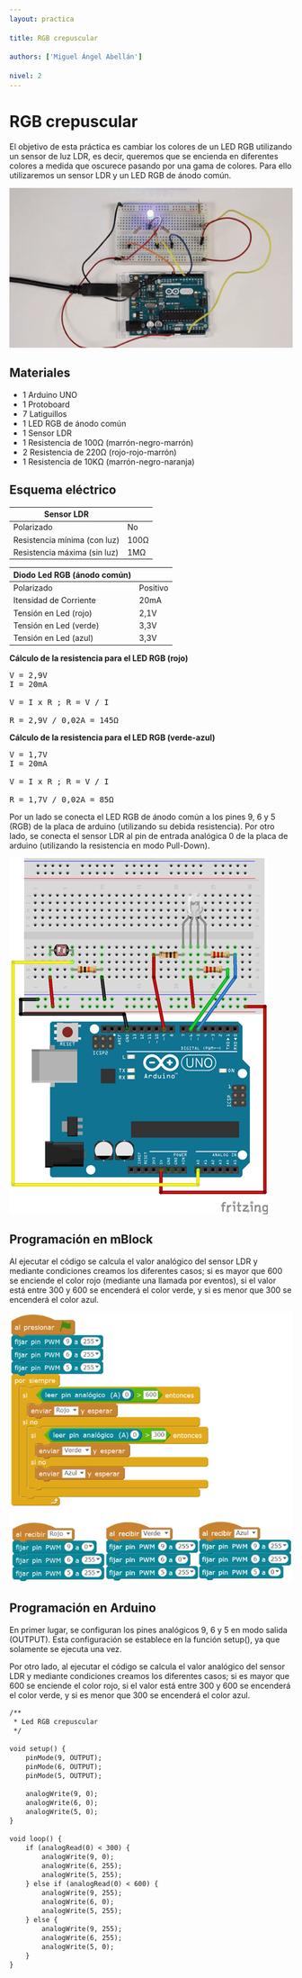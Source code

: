 ```yaml
---
layout: practica

title: RGB crepuscular

authors: ['Miguel Ángel Abellán']

nivel: 2
---
```


# RGB crepuscular

El objetivo de esta práctica es cambiar los colores de un LED RGB utilizando un sensor de luz LDR, es decir, queremos que se encienda en diferentes colores a medida que oscurece pasando por una gama de colores. Para ello utilizaremos un sensor LDR y un LED RGB de ánodo común.

![](practica.gif)

## Materiales

- 1 Arduino UNO
- 1 Protoboard
- 7 Latiguillos
- 1 LED RGB de ánodo común
- 1 Sensor LDR
- 1 Resistencia de 100Ω (marrón-negro-marrón)
- 2 Resistencia de 220Ω (rojo-rojo-marrón)
- 1 Resistencia de 10KΩ (marrón-negro-naranja)

## Esquema eléctrico

| Sensor LDR                        |       |
| --------------------------------- | ----- |
| Polarizado                        | No    |
| Resistencia mínima (con luz)      | 100Ω  |
| Resistencia máxima (sin luz)      | 1MΩ   |

| Diodo Led RGB (ánodo común)      |          |
| -------------------------------- | -------- |
| Polarizado                       | Positivo |
| Itensidad de Corriente           | 20mA     |
| Tensión en Led (rojo)            | 2,1V     |
| Tensión en Led (verde)           | 3,3V     |
| Tensión en Led (azul)            | 3,3V     |

**Cálculo de la resistencia para el LED RGB (rojo)**

<pre>
V = 2,9V
I = 20mA

V = I x R ; R = V / I

R = 2,9V / 0,02A = 145Ω 
</pre>

**Cálculo de la resistencia para el LED RGB (verde-azul)**

<pre>
V = 1,7V
I = 20mA

V = I x R ; R = V / I

R = 1,7V / 0,02A = 85Ω 
</pre>

Por un lado se conecta el LED RGB de ánodo común a los pines 9, 6 y 5 (RGB) de la placa de arduino (utilizando su debida resistencia). Por otro lado, se conecta el sensor LDR al pin de entrada analógica 0 de la placa de arduino (utilizando la resistencia en modo Pull-Down).

![](fritzing.png)

## Programación en mBlock

Al ejecutar el código se calcula el valor analógico del sensor LDR y mediante condiciones creamos los diferentes casos; si es mayor que 600 se enciende el color rojo (mediante una llamada por eventos), si el valor está entre 300 y 600 se encenderá el color verde, y si es menor que 300 se encenderá el color azul.

![](mblock.png)

## Programación en Arduino

En primer lugar, se configuran los pines analógicos 9, 6 y 5 en modo salida (OUTPUT). Esta configuración se establece en la función setup(), ya que solamente se ejecuta una vez.

Por otro lado, al ejecutar el código se calcula el valor analógico del sensor LDR y mediante condiciones creamos los diferentes casos; si es mayor que 600 se enciende el color rojo, si el valor está entre 300 y 600 se encenderá el color verde, y si es menor que 300 se encenderá el color azul.

```
/**
 * Led RGB crepuscular
 */

void setup() {
    pinMode(9, OUTPUT);
    pinMode(6, OUTPUT);
    pinMode(5, OUTPUT);
    
    analogWrite(9, 0);
    analogWrite(6, 0);
    analogWrite(5, 0);
}

void loop() {
    if (analogRead(0) < 300) {
        analogWrite(9, 0);
        analogWrite(6, 255);
        analogWrite(5, 255);
    } else if (analogRead(0) < 600) {
        analogWrite(9, 255);
        analogWrite(6, 0);
        analogWrite(5, 255);
    } else {
        analogWrite(9, 255);
        analogWrite(6, 255);
        analogWrite(5, 0);
    }
}
```
